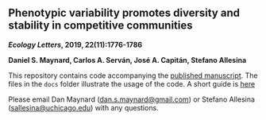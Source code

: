 ## Phenotypic variability promotes diversity and stability in competitive communities ##

**_Ecology Letters_, 2019, 22(11):1776-1786**

**Daniel S. Maynard, Carlos A. Serván, José A. Capitán, Stefano Allesina**

This repository contains code accompanying the [published manuscript](https://onlinelibrary.wiley.com/doi/full/10.1111/ele.13356). The files in the `docs` folder illustrate the usage of the code. A short guide is [here](https://dsmaynard.github.io/phenotypic_variation/)

Please email Dan Maynard ([dan.s.maynard@gmail.com](mailto:dan.s.maynard@gmail.com)) or Stefano Allesina ([sallesina@uchicago.edu](mailto:sallesina@uchicago.edu)) with any questions. 





